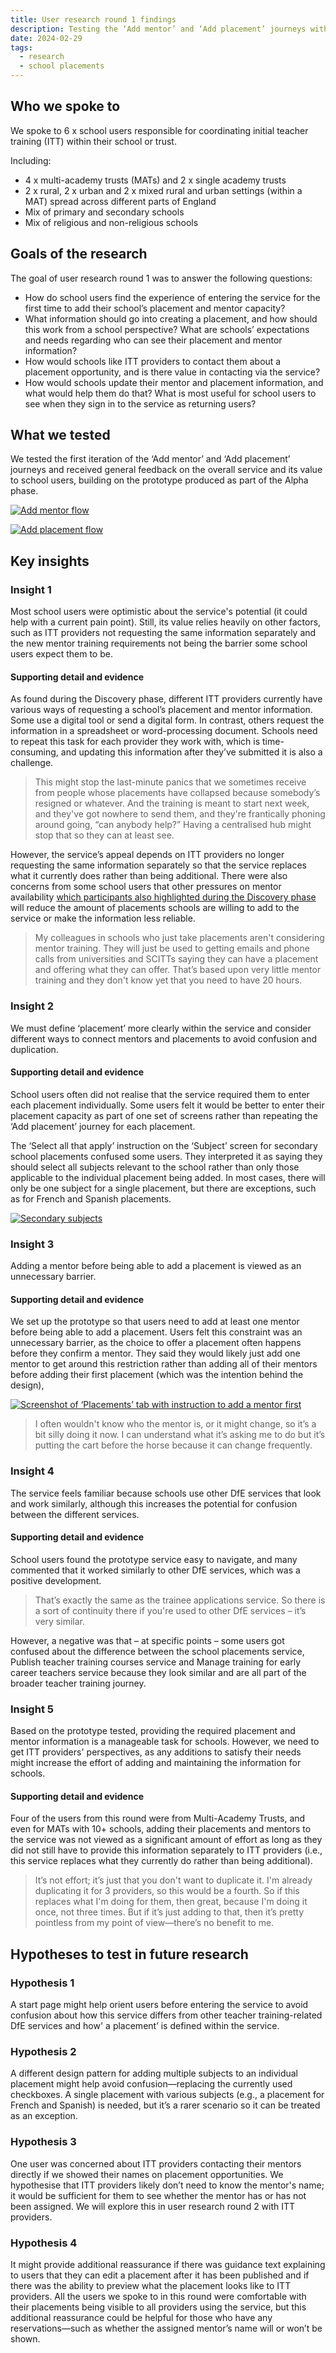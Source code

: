 ```yaml
---
title: User research round 1 findings
description: Testing the ‘Add mentor’ and ‘Add placement’ journeys with school users
date: 2024-02-29
tags:
  - research
  - school placements
---
```


## Who we spoke to

We spoke to 6 x school users responsible for coordinating initial teacher training (ITT) within their school or trust.

Including:

- 4 x multi-academy trusts (MATs) and 2 x single academy trusts
- 2 x rural, 2 x urban and 2 x mixed rural and urban settings (within a MAT) spread across different parts of England
- Mix of primary and secondary schools
- Mix of religious and non-religious schools

## Goals of the research

The goal of user research round 1 was to answer the following questions:

- How do school users find the experience of entering the service for the first time to add their school’s placement and mentor capacity?
- What information should go into creating a placement, and how should this work from a school perspective?
What are schools’ expectations and needs regarding who can see their placement and mentor information?
- How would schools like ITT providers to contact them about a placement opportunity, and is there value in contacting via the service?
- How would schools update their mentor and placement information, and what would help them do that?
What is most useful for school users to see when they sign in to the service as returning users?

## What we tested

We tested the first iteration of the ‘Add mentor’ and ‘Add placement’ journeys and received general feedback on the overall service and its value to school users, building on the prototype produced as part of the Alpha phase.

[![Add mentor flow](/manage-school-placements/adding-mentors/add-mentor--flow.png 'Add mentor flow')](/manage-school-placements/adding-mentors/add-mentor--flow.png)

[![Add placement flow](/manage-school-placements/adding-placements/add-placement--flow.png 'Add placement flow')](/manage-school-placements/adding-placements/add-placement--flow.png)

## Key insights

### Insight 1

Most school users were optimistic about the service's potential (it could help with a current pain point). Still, its value relies heavily on other factors, such as ITT providers not requesting the same information separately and the new mentor training requirements not being the barrier some school users expect them to be.

#### Supporting detail and evidence

As found during the Discovery phase, different ITT providers currently have various ways of requesting a school’s placement and mentor information. Some use a digital tool or send a digital form. In contrast, others request the information in a spreadsheet or word-processing document. Schools need to repeat this task for each provider they work with, which is time-consuming, and updating this information after they’ve submitted it is also a challenge.

> This might stop the last-minute panics that we sometimes receive from people whose placements have collapsed because somebody’s resigned or whatever. And the training is meant to start next week, and they've got nowhere to send them, and they're frantically phoning around going, “can anybody help?” Having a centralised hub might stop that so they can at least see.

However, the service’s appeal depends on ITT providers no longer requesting the same information separately so that the service replaces what it currently does rather than being additional. There were also concerns from some school users that other pressures on mentor availability [which participants also highlighted during the Discovery phase](/manage-school-placements/problems-with-school-placements/) will reduce the amount of placements schools are willing to add to the service or make the information less reliable.

> My colleagues in schools who just take placements aren't considering mentor training. They will just be used to getting emails and phone calls from universities and SCITTs saying they can have a placement and offering what they can offer. That’s based upon very little mentor training and they don't know yet that you need to have 20 hours.

### Insight 2

We must define ‘placement’ more clearly within the service and consider different ways to connect mentors and placements to avoid confusion and duplication.

#### Supporting detail and evidence

School users often did not realise that the service required them to enter each placement individually. Some users felt it would be better to enter their placement capacity as part of one set of screens rather than repeating the ‘Add placement’ journey for each placement.

The ‘Select all that apply’ instruction on the ‘Subject’ screen for secondary school placements confused some users. They interpreted it as saying they should select all subjects relevant to the school rather than only those applicable to the individual placement being added. In most cases, there will only be one subject for a single placement, but there are exceptions, such as for French and Spanish placements.

[![Secondary subjects](/manage-school-placements/adding-placements/add-placement--subject-secondary.png 'Secondary subjects')](/manage-school-placements/adding-placements/add-placement--subject-secondary.png)

### Insight 3

Adding a mentor before being able to add a placement is viewed as an unnecessary barrier.

#### Supporting detail and evidence

We set up the prototype so that users need to add at least one mentor before being able to add a placement. Users felt this constraint was an unnecessary barrier, as the choice to offer a placement often happens before they confirm a mentor. They said they would likely just add one mentor to get around this restriction rather than adding all of their mentors before adding their first placement (which was the intention behind the design),

[![Screenshot of ‘Placements’ tab with instruction to add a mentor first](/manage-school-placements/adding-placements/placements--list-no-mentors.png 'Screenshot of ‘Placements’ tab with instruction to add a mentor first')](/manage-school-placements/adding-placements/placements--list-no-mentors.png)

> I often wouldn't know who the mentor is, or it might change, so it’s a bit silly doing it now. I can understand what it’s asking me to do but it’s putting the cart before the horse because it can change frequently.

### Insight 4

The service feels familiar because schools use other DfE services that look and work similarly, although this increases the potential for confusion between the different services.

#### Supporting detail and evidence

School users found the prototype service easy to navigate, and many commented that it worked similarly to other DfE services, which was a positive development.

> That’s exactly the same as the trainee applications service. So there is a sort of continuity there if you're used to other DfE services – it’s very similar.

However, a negative was that – at specific points – some users got confused about the difference between the school placements service, Publish teacher training courses service and Manage training for early career teachers service because they look similar and are all part of the broader teacher training journey.

### Insight 5

Based on the prototype tested, providing the required placement and mentor information is a manageable task for schools. However, we need to get ITT providers' perspectives, as any additions to satisfy their needs might increase the effort of adding and maintaining the information for schools.

#### Supporting detail and evidence

Four of the users from this round were from Multi-Academy Trusts, and even for MATs with 10+ schools, adding their placements and mentors to the service was not viewed as a significant amount of effort as long as they did not still have to provide this information separately to ITT providers (i.e., this service replaces what they currently do rather than being additional).

> It’s not effort; it’s just that you don't want to duplicate it. I'm already duplicating it for 3 providers, so this would be a fourth. So if this replaces what I'm doing for them, then great, because I'm doing it once, not three times. But if it’s just adding to that, then it’s pretty pointless from my point of view—there’s no benefit to me.

## Hypotheses to test in future research

### Hypothesis 1

A start page might help orient users before entering the service to avoid confusion about how this service differs from other teacher training-related DfE services and how' a placement’ is defined within the service.

### Hypothesis 2

A different design pattern for adding multiple subjects to an individual placement might help avoid confusion—replacing the currently used checkboxes. A single placement with various subjects (e.g., a placement for French and Spanish) is needed, but it’s a rarer scenario so it can be treated as an exception.

### Hypothesis 3

One user was concerned about ITT providers contacting their mentors directly if we showed their names on placement opportunities. We hypothesise that ITT providers likely don’t need to know the mentor's name; it would be sufficient for them to see whether the mentor has or has not been assigned. We will explore this in user research round 2 with ITT providers.

### Hypothesis 4

It might provide additional reassurance if there was guidance text explaining to users that they can edit a placement after it has been published and if there was the ability to preview what the placement looks like to ITT providers. All the users we spoke to in this round were comfortable with their placements being visible to all providers using the service, but this additional reassurance could be helpful for those who have any reservations—such as whether the assigned mentor’s name will or won’t be shown.
